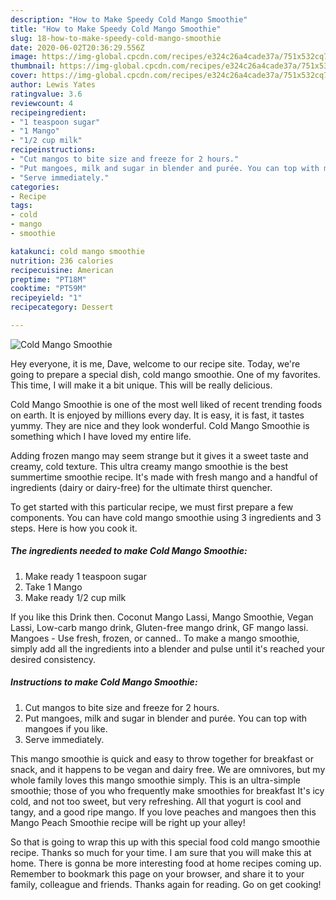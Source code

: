 ```yaml
---
description: "How to Make Speedy Cold Mango Smoothie"
title: "How to Make Speedy Cold Mango Smoothie"
slug: 18-how-to-make-speedy-cold-mango-smoothie
date: 2020-06-02T20:36:29.556Z
image: https://img-global.cpcdn.com/recipes/e324c26a4cade37a/751x532cq70/cold-mango-smoothie-recipe-main-photo.jpg
thumbnail: https://img-global.cpcdn.com/recipes/e324c26a4cade37a/751x532cq70/cold-mango-smoothie-recipe-main-photo.jpg
cover: https://img-global.cpcdn.com/recipes/e324c26a4cade37a/751x532cq70/cold-mango-smoothie-recipe-main-photo.jpg
author: Lewis Yates
ratingvalue: 3.6
reviewcount: 4
recipeingredient:
- "1 teaspoon sugar"
- "1 Mango"
- "1/2 cup milk"
recipeinstructions:
- "Cut mangos to bite size and freeze for 2 hours."
- "Put mangoes, milk and sugar in blender and purée. You can top with mangoes if you like."
- "Serve immediately."
categories:
- Recipe
tags:
- cold
- mango
- smoothie

katakunci: cold mango smoothie 
nutrition: 236 calories
recipecuisine: American
preptime: "PT18M"
cooktime: "PT59M"
recipeyield: "1"
recipecategory: Dessert

---
```



![Cold Mango Smoothie](https://img-global.cpcdn.com/recipes/e324c26a4cade37a/751x532cq70/cold-mango-smoothie-recipe-main-photo.jpg)

Hey everyone, it is me, Dave, welcome to our recipe site. Today, we're going to prepare a special dish, cold mango smoothie. One of my favorites. This time, I will make it a bit unique. This will be really delicious.

Cold Mango Smoothie is one of the most well liked of recent trending foods on earth. It is enjoyed by millions every day. It is easy, it is fast, it tastes yummy. They are nice and they look wonderful. Cold Mango Smoothie is something which I have loved my entire life.

Adding frozen mango may seem strange but it gives it a sweet taste and creamy, cold texture. This ultra creamy mango smoothie is the best summertime smoothie recipe. It&#39;s made with fresh mango and a handful of ingredients (dairy or dairy-free) for the ultimate thirst quencher.


To get started with this particular recipe, we must first prepare a few components. You can have cold mango smoothie using 3 ingredients and 3 steps. Here is how you cook it.

<!--inarticleads1-->

##### The ingredients needed to make Cold Mango Smoothie:

1. Make ready 1 teaspoon sugar
1. Take 1 Mango
1. Make ready 1/2 cup milk


If you like this Drink then. Coconut Mango Lassi, Mango Smoothie, Vegan Lassi, Low-carb mango drink, Gluten-free mango drink, GF mango lassi. Mangoes - Use fresh, frozen, or canned.. To make a mango smoothie, simply add all the ingredients into a blender and pulse until it&#39;s reached your desired consistency. 

<!--inarticleads2-->

##### Instructions to make Cold Mango Smoothie:

1. Cut mangos to bite size and freeze for 2 hours.
1. Put mangoes, milk and sugar in blender and purée. You can top with mangoes if you like.
1. Serve immediately.


This mango smoothie is quick and easy to throw together for breakfast or snack, and it happens to be vegan and dairy free. We are omnivores, but my whole family loves this mango smoothie simply. This is an ultra-simple smoothie; those of you who frequently make smoothies for breakfast It&#39;s icy cold, and not too sweet, but very refreshing. All that yogurt is cool and tangy, and a good ripe mango. If you love peaches and mangoes then this Mango Peach Smoothie recipe will be right up your alley! 

So that is going to wrap this up with this special food cold mango smoothie recipe. Thanks so much for your time. I am sure that you will make this at home. There is gonna be more interesting food at home recipes coming up. Remember to bookmark this page on your browser, and share it to your family, colleague and friends. Thanks again for reading. Go on get cooking!
